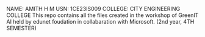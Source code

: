 NAME: AMITH H M 
USN: 1CE23IS009 
COLLEGE: CITY ENGINEERING COLLEGE 
This repo contains all the files created in the workshop of GreenIT AI held by edunet foudation in collabaration with Microsoft.
(2nd year, 4TH SEMESTER)
